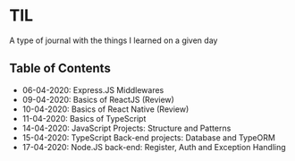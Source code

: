 # TIL

A type of journal with the things I learned on a given day

## Table of Contents

- 06-04-2020: Express.JS Middlewares
- 09-04-2020: Basics of ReactJS (Review)
- 10-04-2020: Basics of React Native (Review)
- 11-04-2020: Basics of TypeScript
- 14-04-2020: JavaScript Projects: Structure and Patterns
- 15-04-2020: TypeScript Back-end projects: Database and TypeORM
- 17-04-2020: Node.JS back-end: Register, Auth and Exception Handling